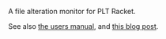 A file alteration monitor for PLT Racket.

See also [the users
manual](http://planet.plt-scheme.org/package-source/jao/mzfam.plt/2/0/html/mzfam.html),
and [this blog
post](http://programming-musings.org/2007/05/20/playing-with-elis-toys/).
